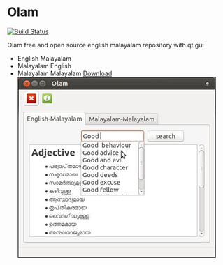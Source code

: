 Olam
====
[![Build Status](https://travis-ci.org/tachyons/olam.svg?branch=master)](https://travis-ci.org/tachyons/olam)

Olam free and open source english malayalam repository with qt gui
* English Malayalam
* Malayalam English
* Malayalam Malayalam
[Download](https://apps.ubuntu.com/cat/applications/olam/)
![olam](/olam.jpeg)
